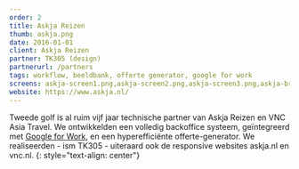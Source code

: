 ```yaml
---
order: 2
title: Askja Reizen
thumb: askja.png
date: 2016-01-01
client: Askja Reizen
partner: TK305 (design)
partnerurl: /partners
tags: workflow, beeldbank, offerte generator, google for work
screens: askja-screen1.png,askja-screen2.png,askja-screen3.png,askja-brochure.png,askja-offerte.png,askja-browse-beeldbank3.png
website: https://www.askja.nl/
---
```

Tweede golf is al ruim vijf jaar technische partner van Askja Reizen en VNC Asia Travel. We ontwikkelden een volledig backoffice systeem, geïntegreerd met [Google for Work](/google-for-work/), en een hyperefficiënte offerte-generator. We realiseerden - ism TK305 - uiteraard ook de responsive websites askja.nl en vnc.nl. 
{: style="text-align: center"}
